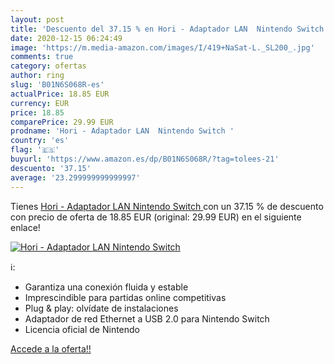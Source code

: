 ```yaml
---
layout: post
title: 'Descuento del 37.15 % en Hori - Adaptador LAN  Nintendo Switch '
date: 2020-12-15 06:24:49
image: 'https://m.media-amazon.com/images/I/419+NaSat-L._SL200_.jpg'
comments: true
category: ofertas
author: ring
slug: 'B01N6S068R-es'
actualPrice: 18.85 EUR
currency: EUR
price: 18.85
comparePrice: 29.99 EUR
prodname: 'Hori - Adaptador LAN  Nintendo Switch '
country: 'es'
flag: '🇪🇸'
buyurl: 'https://www.amazon.es/dp/B01N6S068R/?tag=tolees-21'
descuento: '37.15'
average: '23.299999999999997'
---
```


Tienes [Hori - Adaptador LAN  Nintendo Switch ](https://www.amazon.es/dp/B01N6S068R/?tag=tolees-21) con un 37.15 % de descuento con precio de oferta de 18.85 EUR (original: 29.99 EUR) en el siguiente enlace!

[![Hori - Adaptador LAN  Nintendo Switch ](https://m.media-amazon.com/images/I/419+NaSat-L._SL200_.jpg)](https://www.amazon.es/dp/B01N6S068R/?tag=tolees-21)

ℹ️:

- Garantiza una conexión fluida y estable
- Imprescindible para partidas online competitivas
- Plug & play: olvídate de instalaciones
- Adaptador de red Ethernet a USB 2.0 para Nintendo Switch
- Licencia oficial de Nintendo

[Accede a la oferta!!](https://www.amazon.es/dp/B01N6S068R/?tag=tolees-21)

